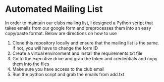 # Automated Mailing List

In order to maintain our clubs mailing list, I designed a Python script that takes emails from our google form and preprocesses them into an easy
copy/paste format. Below are directions on how to use 

1. Clone this repository locally and ensure that the mailing list is the same. If not, you will have to change the form ID 
2. Create a virtual environment and install the requirements.txt file
3. Go to the executive drive and grab the token and credientials and copy them into the files 
4. Make sure you have access to the club email 
5. Run the python script and grab the emails from add.txt
